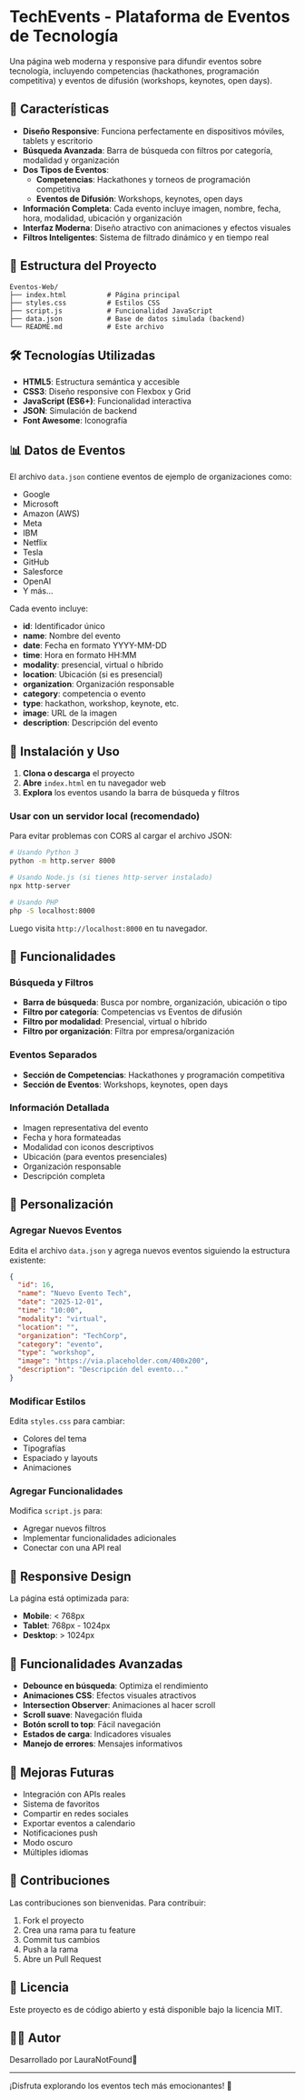 # TechEvents - Plataforma de Eventos de Tecnología

Una página web moderna y responsive para difundir eventos sobre tecnología, incluyendo competencias (hackathones, programación competitiva) y eventos de difusión (workshops, keynotes, open days).

## 🚀 Características

- **Diseño Responsive**: Funciona perfectamente en dispositivos móviles, tablets y escritorio
- **Búsqueda Avanzada**: Barra de búsqueda con filtros por categoría, modalidad y organización
- **Dos Tipos de Eventos**:
  - **Competencias**: Hackathones y torneos de programación competitiva
  - **Eventos de Difusión**: Workshops, keynotes, open days
- **Información Completa**: Cada evento incluye imagen, nombre, fecha, hora, modalidad, ubicación y organización
- **Interfaz Moderna**: Diseño atractivo con animaciones y efectos visuales
- **Filtros Inteligentes**: Sistema de filtrado dinámico y en tiempo real

## 📁 Estructura del Proyecto

```
Eventos-Web/
├── index.html          # Página principal
├── styles.css          # Estilos CSS
├── script.js           # Funcionalidad JavaScript
├── data.json           # Base de datos simulada (backend)
└── README.md           # Este archivo
```

## 🛠️ Tecnologías Utilizadas

- **HTML5**: Estructura semántica y accesible
- **CSS3**: Diseño responsive con Flexbox y Grid
- **JavaScript (ES6+)**: Funcionalidad interactiva
- **JSON**: Simulación de backend
- **Font Awesome**: Iconografía

## 📊 Datos de Eventos

El archivo `data.json` contiene eventos de ejemplo de organizaciones como:

- Google
- Microsoft
- Amazon (AWS)
- Meta
- IBM
- Netflix
- Tesla
- GitHub
- Salesforce
- OpenAI
- Y más...

Cada evento incluye:

- **id**: Identificador único
- **name**: Nombre del evento
- **date**: Fecha en formato YYYY-MM-DD
- **time**: Hora en formato HH:MM
- **modality**: presencial, virtual o híbrido
- **location**: Ubicación (si es presencial)
- **organization**: Organización responsable
- **category**: competencia o evento
- **type**: hackathon, workshop, keynote, etc.
- **image**: URL de la imagen
- **description**: Descripción del evento

## 🚀 Instalación y Uso

1. **Clona o descarga** el proyecto
2. **Abre** `index.html` en tu navegador web
3. **Explora** los eventos usando la barra de búsqueda y filtros

### Usar con un servidor local (recomendado)

Para evitar problemas con CORS al cargar el archivo JSON:

```bash
# Usando Python 3
python -m http.server 8000

# Usando Node.js (si tienes http-server instalado)
npx http-server

# Usando PHP
php -S localhost:8000
```

Luego visita `http://localhost:8000` en tu navegador.

## 🎯 Funcionalidades

### Búsqueda y Filtros

- **Barra de búsqueda**: Busca por nombre, organización, ubicación o tipo
- **Filtro por categoría**: Competencias vs Eventos de difusión
- **Filtro por modalidad**: Presencial, virtual o híbrido
- **Filtro por organización**: Filtra por empresa/organización

### Eventos Separados

- **Sección de Competencias**: Hackathones y programación competitiva
- **Sección de Eventos**: Workshops, keynotes, open days

### Información Detallada

- Imagen representativa del evento
- Fecha y hora formateadas
- Modalidad con iconos descriptivos
- Ubicación (para eventos presenciales)
- Organización responsable
- Descripción completa

## 🎨 Personalización

### Agregar Nuevos Eventos

Edita el archivo `data.json` y agrega nuevos eventos siguiendo la estructura existente:

```json
{
  "id": 16,
  "name": "Nuevo Evento Tech",
  "date": "2025-12-01",
  "time": "10:00",
  "modality": "virtual",
  "location": "",
  "organization": "TechCorp",
  "category": "evento",
  "type": "workshop",
  "image": "https://via.placeholder.com/400x200",
  "description": "Descripción del evento..."
}
```

### Modificar Estilos

Edita `styles.css` para cambiar:

- Colores del tema
- Tipografías
- Espaciado y layouts
- Animaciones

### Agregar Funcionalidades

Modifica `script.js` para:

- Agregar nuevos filtros
- Implementar funcionalidades adicionales
- Conectar con una API real

## 📱 Responsive Design

La página está optimizada para:

- **Mobile**: < 768px
- **Tablet**: 768px - 1024px
- **Desktop**: > 1024px

## 🔧 Funcionalidades Avanzadas

- **Debounce en búsqueda**: Optimiza el rendimiento
- **Animaciones CSS**: Efectos visuales atractivos
- **Intersection Observer**: Animaciones al hacer scroll
- **Scroll suave**: Navegación fluida
- **Botón scroll to top**: Fácil navegación
- **Estados de carga**: Indicadores visuales
- **Manejo de errores**: Mensajes informativos

## 🌟 Mejoras Futuras

- Integración con APIs reales
- Sistema de favoritos
- Compartir en redes sociales
- Exportar eventos a calendario
- Notificaciones push
- Modo oscuro
- Múltiples idiomas

## 🤝 Contribuciones

Las contribuciones son bienvenidas. Para contribuir:

1. Fork el proyecto
2. Crea una rama para tu feature
3. Commit tus cambios
4. Push a la rama
5. Abre un Pull Request

## 📄 Licencia

Este proyecto es de código abierto y está disponible bajo la licencia MIT.

## 👨‍💻 Autor

Desarrollado por LauraNotFound🍄

---

¡Disfruta explorando los eventos tech más emocionantes! 🚀
